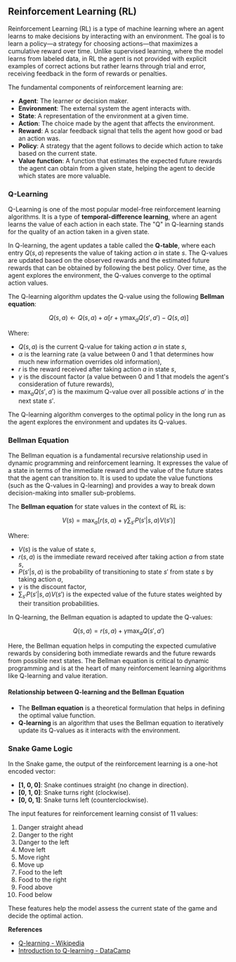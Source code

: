 ## Reinforcement Learning (RL)

Reinforcement Learning (RL) is a type of machine learning where an agent learns to make decisions by interacting with an environment. The goal is to learn a policy—a strategy for choosing actions—that maximizes a cumulative reward over time. Unlike supervised learning, where the model learns from labeled data, in RL the agent is not provided with explicit examples of correct actions but rather learns through trial and error, receiving feedback in the form of rewards or penalties.

The fundamental components of reinforcement learning are:
- **Agent**: The learner or decision maker.
- **Environment**: The external system the agent interacts with.
- **State**: A representation of the environment at a given time.
- **Action**: The choice made by the agent that affects the environment.
- **Reward**: A scalar feedback signal that tells the agent how good or bad an action was.
- **Policy**: A strategy that the agent follows to decide which action to take based on the current state.
- **Value function**: A function that estimates the expected future rewards the agent can obtain from a given state, helping the agent to decide which states are more valuable.

### Q-Learning

Q-Learning is one of the most popular model-free reinforcement learning algorithms. It is a type of **temporal-difference learning**, where an agent learns the value of each action in each state. The "Q" in Q-learning stands for the quality of an action taken in a given state.

In Q-learning, the agent updates a table called the **Q-table**, where each entry $Q(s, a)$ represents the value of taking action $a$ in state $s$. The Q-values are updated based on the observed rewards and the estimated future rewards that can be obtained by following the best policy. Over time, as the agent explores the environment, the Q-values converge to the optimal action values.

The Q-learning algorithm updates the Q-value using the following **Bellman equation**:

$$
Q(s, a) \leftarrow Q(s, a) + \alpha \left[ r + \gamma \max_a Q(s', a') - Q(s, a) \right]
$$

Where:
- $Q(s, a)$ is the current Q-value for taking action $a$ in state $s$,
- $\alpha$ is the learning rate (a value between 0 and 1 that determines how much new information overrides old information),
- $r$ is the reward received after taking action $a$ in state $s$,
- $\gamma$ is the discount factor (a value between 0 and 1 that models the agent's consideration of future rewards),
- $\max_a Q(s', a')$ is the maximum Q-value over all possible actions $a'$ in the next state $s'$.

The Q-learning algorithm converges to the optimal policy in the long run as the agent explores the environment and updates its Q-values.

### Bellman Equation

The Bellman equation is a fundamental recursive relationship used in dynamic programming and reinforcement learning. It expresses the value of a state in terms of the immediate reward and the value of the future states that the agent can transition to. It is used to update the value functions (such as the Q-values in Q-learning) and provides a way to break down decision-making into smaller sub-problems.

The **Bellman equation** for state values in the context of RL is:

$$
V(s) = \max_a \left[ r(s, a) + \gamma \sum_{s'} P(s' | s, a) V(s') \right]
$$

Where:
- $V(s)$ is the value of state $s$,
- $r(s, a)$ is the immediate reward received after taking action $a$ from state $s$,
- $P(s' | s, a)$ is the probability of transitioning to state $s'$ from state $s$ by taking action $a$,
- $\gamma$ is the discount factor,
- $\sum_{s'} P(s' | s, a) V(s')$ is the expected value of the future states weighted by their transition probabilities.

In Q-learning, the Bellman equation is adapted to update the Q-values:

$$
Q(s, a) = r(s, a) + \gamma \max_a Q(s', a')
$$

Here, the Bellman equation helps in computing the expected cumulative rewards by considering both immediate rewards and the future rewards from possible next states. The Bellman equation is critical to dynamic programming and is at the heart of many reinforcement learning algorithms like Q-learning and value iteration.

#### Relationship between Q-learning and the Bellman Equation

- The **Bellman equation** is a theoretical formulation that helps in defining the optimal value function.
- **Q-learning** is an algorithm that uses the Bellman equation to iteratively update its Q-values as it interacts with the environment.

### Snake Game Logic

In the Snake game, the output of the reinforcement learning is a one-hot encoded vector:

- **[1, 0, 0]**: Snake continues straight (no change in direction).
- **[0, 1, 0]**: Snake turns right (clockwise).
- **[0, 0, 1]**: Snake turns left (counterclockwise).

The input features for reinforcement learning consist of 11 values:
1. Danger straight ahead
2. Danger to the right
3. Danger to the left
4. Move left
5. Move right
6. Move up
7. Food to the left
8. Food to the right
9. Food above
10. Food below

These features help the model assess the current state of the game and decide the optimal action.

**References**
* [Q-learning - Wikipedia](https://en.wikipedia.org/wiki/Q-learning)
* [Introduction to Q-learning - DataCamp](https://www.datacamp.com/tutorial/introduction-q-learning-beginner-tutorial)
